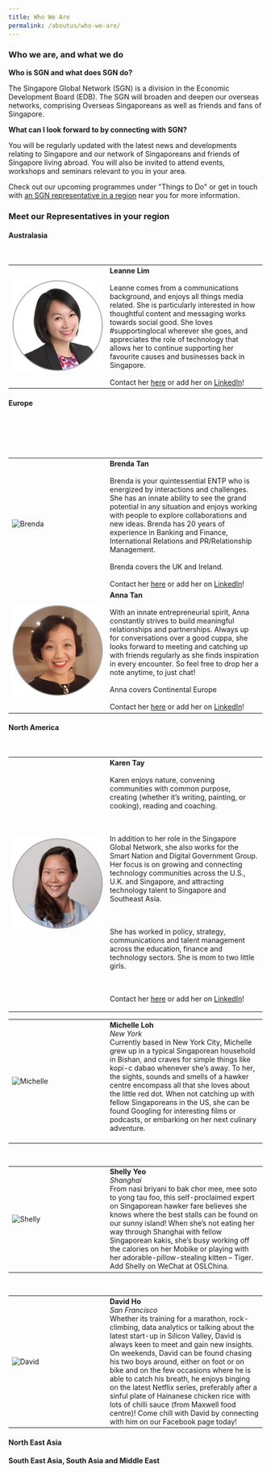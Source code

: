 ```yaml
---
title: Who We Are
permalink: /aboutus/who-we-are/
---
```

### Who we are, and what we do

**Who is SGN and what does SGN do?**

The Singapore Global Network (SGN) is a division in the Economic Development Board (EDB). The SGN will broaden and deepen our overseas networks, comprising Overseas Singaporeans as well as friends and fans of Singapore.

**What can I look forward to by connecting with SGN?**

You will be regularly updated with the latest news and developments relating to Singapore and our network of Singaporeans and friends of Singapore living abroad. You will also be invited to attend events, workshops and seminars relevant to you in your area.

Check out our upcoming programmes under "Things to Do" or get in touch with [an SGN representative in a region](#regional-reps) near you for more information.

### <a id="regional-reps"></a>Meet our Representatives in your region


#### Australasia

<table style="width: 100%;" border="0" cellpadding="10">
<tr>
<br>
<td style="width: 180px;"><img src="/images/region-reps/leanne.png" alt="Leanne" /></td>
<td><strong>Leanne Lim</strong>
  <br/><br/> Leanne comes from a communications background, and enjoys all things media related. She is particularly interested in how thoughtful content and messaging works towards social good. She loves #supportinglocal wherever she goes, and appreciates the role of technology that allows her to continue supporting her favourite causes and businesses back in Singapore.
  <br/><br/> Contact her <a href="mailto:Leanne_lim@edb.gov.sg">here</a> or add her on <a href="www.linkedin.com/in/leanne-lim">LinkedIn</a>! </td>
</tr>
</table>

#### Europe

<table style="width: 100%;" border="0" cellpadding="10">
<tr>
<br>
<td style="width: 180px;"><img src="/images/Brenda.png" alt="Brenda" /></td>
  <td><strong>Brenda Tan</strong>
  <br/><br/>Brenda is your quintessential ENTP who is energized by interactions and challenges. She has an innate ability to see the grand potential in any situation and enjoys working with people to explore collaborations and new ideas. Brenda has 20 years of experience in Banking and Finance, International Relations and PR/Relationship Management. 
  <br/><br/> Brenda covers the UK and Ireland.
  <br/><br/> Contact her <a href="mailto:Brenda_tan@edb.gov.sg">here</a> or add her on <a href="https://uk.linkedin.com/in/brenda-tan-075b38180">LinkedIn</a>! </td>
</tr>
  <br/><br/>
  <tr>
<br>
<td style="width: 180px;">
  <img src="/images/region-reps/anna.png" alt="Anna" /></td>
  <td><strong>Anna Tan</strong><br/><br/>With an innate entrepreneurial spirit, Anna constantly strives to build meaningful relationships and partnerships. Always up for conversations over a good cuppa, she looks forward to meeting and catching up with friends regularly as she finds inspiration in every encounter. So feel free to drop her a note anytime, to just chat!
  <br/><br/> Anna covers Continental Europe 
  <br/><br/> Contact her <a href="mailto:Anna_tan@edb.gov.sg">here</a> or add her on <a href="www.linkedin.com/in/anna-tan-aaa850b1">LinkedIn</a>! </td>
</tr>
</table>

#### North America

<table style="width: 100%;" border="0" cellpadding="10">
<tr>
<br>
<td style="width: 180px;"><img src="/images/region-reps/karen.png" alt="Karen" /></td>
<td><strong>Karen Tay</strong>
  <br/><br/> Karen enjoys nature, convening communities with common purpose, creating (whether it’s writing, painting, or cooking), reading and coaching. 

  <br/><br/> In addition to her role in the Singapore Global Network, she also works for the Smart Nation and Digital Government Group. Her focus is on growing and connecting technology communities across the U.S., U.K. and Singapore, and attracting technology talent to Singapore and Southeast Asia. 

  <br/><br/> She has worked in policy, strategy, communications and talent management across the education, finance and technology sectors. She is mom to two little girls.

  <br/><br/> Contact her <a href="mailto:Karen_tay@pmo.gov.sg">here</a> or add her on <a href="www.linkedin.com/in/karenzytay">LinkedIn</a>! </td>
</tr>
</table>

<table style="width: 100%;" border="0" cellpadding="10">
<tr>
<td style="width: 180px;"><img src="/images/michelle.png" alt="Michelle" /></td>
<td><strong>Michelle Loh</strong><br/><i>New York</i><br/>Currently based in New York City, Michelle grew up in a typical Singaporean household in Bishan, and craves for simple things like kopi-c dabao whenever she’s away. To her, the sights, sounds and smells of a hawker centre encompass all that she loves about the little red dot. When not catching up with fellow Singaporeans in the US, she can be found Googling for interesting films or podcasts, or embarking on her next culinary adventure.<br /><br/></td>
</tr>
</table>

<table style="width: 100%;" border="0" cellpadding="10">
<tr>
<br>
<td style="width: 180px;"><img src="/images/shelly.png" alt="Shelly" /></td>
<td><strong>Shelly Yeo</strong><br/><i>Shanghai</i><br/>From nasi briyani to bak chor mee, mee soto to yong tau foo, this self-proclaimed expert on Singaporean hawker fare believes she knows where the best stalls can be found on our sunny island! When she’s not eating her way through Shanghai with fellow Singaporean kakis, she’s busy working off the calories on her Mobike or playing with her adorable-pillow-stealing kitten – Tiger. Add Shelly on WeChat at OSLChina.<br /></td>
</tr>
</table>

<table style="width: 100%;" border="0" cellpadding="10">
<tr>
<br>
<td style="width: 180px;"><img src="/images/david.png" alt="David" /></td>
<td><strong>David Ho</strong><br/><i>San Francisco</i><br/>Whether its training for a marathon, rock-climbing, data analytics or talking about the latest start-up in Silicon Valley, David is always keen to meet and gain new insights. On weekends, David can be found chasing his two boys around, either on foot or on bike and on the few occasions where he is able to catch his breath, he enjoys binging on the latest Netflix series, preferably after a sinful plate of Hainanese chicken rice with lots of chilli sauce (from Maxwell food centre)! Come chill with David by connecting with him on our Facebook page today!<br /></td>
</tr>
</table>

#### North East Asia

#### South East Asia, South Asia and Middle East


